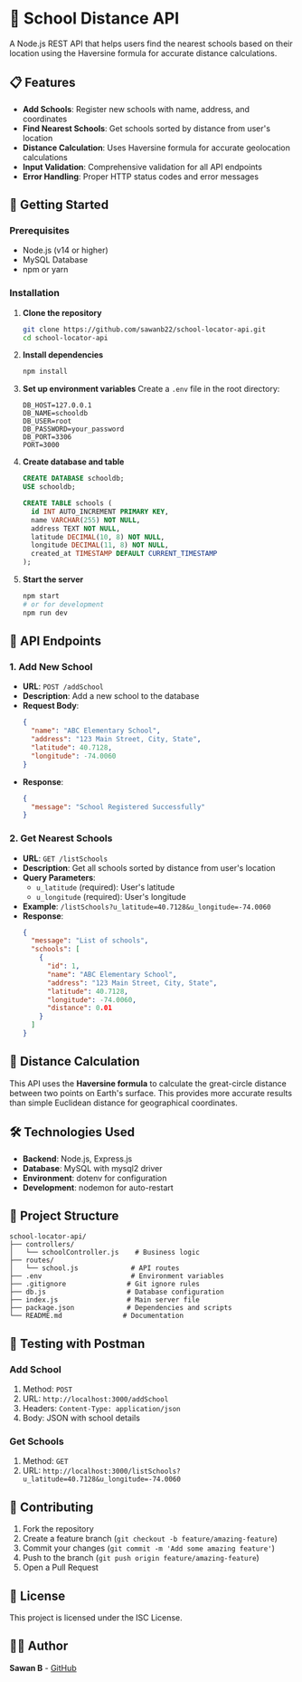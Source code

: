 # 🏫 School Distance API

A Node.js REST API that helps users find the nearest schools based on their location using the Haversine formula for accurate distance calculations.

## 📋 Features

- **Add Schools**: Register new schools with name, address, and coordinates
- **Find Nearest Schools**: Get schools sorted by distance from user's location
- **Distance Calculation**: Uses Haversine formula for accurate geolocation calculations
- **Input Validation**: Comprehensive validation for all API endpoints
- **Error Handling**: Proper HTTP status codes and error messages

## 🚀 Getting Started

### Prerequisites
- Node.js (v14 or higher)
- MySQL Database
- npm or yarn

### Installation

1. **Clone the repository**
   ```bash
   git clone https://github.com/sawanb22/school-locator-api.git
   cd school-locator-api
   ```

2. **Install dependencies**
   ```bash
   npm install
   ```

3. **Set up environment variables**
   Create a `.env` file in the root directory:
   ```env
   DB_HOST=127.0.0.1
   DB_NAME=schooldb
   DB_USER=root
   DB_PASSWORD=your_password
   DB_PORT=3306
   PORT=3000
   ```

4. **Create database and table**
   ```sql
   CREATE DATABASE schooldb;
   USE schooldb;
   
   CREATE TABLE schools (
     id INT AUTO_INCREMENT PRIMARY KEY,
     name VARCHAR(255) NOT NULL,
     address TEXT NOT NULL,
     latitude DECIMAL(10, 8) NOT NULL,
     longitude DECIMAL(11, 8) NOT NULL,
     created_at TIMESTAMP DEFAULT CURRENT_TIMESTAMP
   );
   ```

5. **Start the server**
   ```bash
   npm start
   # or for development
   npm run dev
   ```

## 📡 API Endpoints

### 1. Add New School
- **URL**: `POST /addSchool`
- **Description**: Add a new school to the database
- **Request Body**:
  ```json
  {
    "name": "ABC Elementary School",
    "address": "123 Main Street, City, State",
    "latitude": 40.7128,
    "longitude": -74.0060
  }
  ```
- **Response**:
  ```json
  {
    "message": "School Registered Successfully"
  }
  ```

### 2. Get Nearest Schools
- **URL**: `GET /listSchools`
- **Description**: Get all schools sorted by distance from user's location
- **Query Parameters**:
  - `u_latitude` (required): User's latitude
  - `u_longitude` (required): User's longitude
- **Example**: `/listSchools?u_latitude=40.7128&u_longitude=-74.0060`
- **Response**:
  ```json
  {
    "message": "List of schools",
    "schools": [
      {
        "id": 1,
        "name": "ABC Elementary School",
        "address": "123 Main Street, City, State",
        "latitude": 40.7128,
        "longitude": -74.0060,
        "distance": 0.01
      }
    ]
  }
  ```

## 🧮 Distance Calculation

This API uses the **Haversine formula** to calculate the great-circle distance between two points on Earth's surface. This provides more accurate results than simple Euclidean distance for geographical coordinates.

## 🛠️ Technologies Used

- **Backend**: Node.js, Express.js
- **Database**: MySQL with mysql2 driver
- **Environment**: dotenv for configuration
- **Development**: nodemon for auto-restart

## 📁 Project Structure

```
school-locator-api/
├── controllers/
│   └── schoolController.js    # Business logic
├── routes/
│   └── school.js             # API routes
├── .env                      # Environment variables
├── .gitignore               # Git ignore rules
├── db.js                    # Database configuration
├── index.js                 # Main server file
├── package.json             # Dependencies and scripts
└── README.md               # Documentation
```

## 🔧 Testing with Postman

### Add School
1. Method: `POST`
2. URL: `http://localhost:3000/addSchool`
3. Headers: `Content-Type: application/json`
4. Body: JSON with school details

### Get Schools
1. Method: `GET`
2. URL: `http://localhost:3000/listSchools?u_latitude=40.7128&u_longitude=-74.0060`

## 🤝 Contributing

1. Fork the repository
2. Create a feature branch (`git checkout -b feature/amazing-feature`)
3. Commit your changes (`git commit -m 'Add some amazing feature'`)
4. Push to the branch (`git push origin feature/amazing-feature`)
5. Open a Pull Request

## 📝 License

This project is licensed under the ISC License.

## 👨‍💻 Author

**Sawan B** - [GitHub](https://github.com/sawanb22)